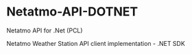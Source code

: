 # Netatmo-API-DOTNET
Netatmo API for .Net (PCL)

Netatmo Weather Station API client implementation - .NET SDK
